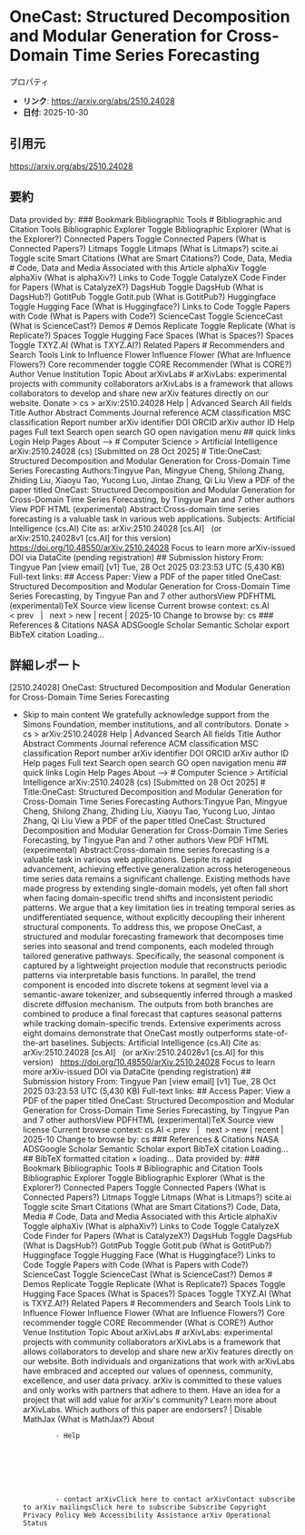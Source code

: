# OneCast: Structured Decomposition and Modular Generation for Cross-Domain Time Series Forecasting

プロパティ  
- **リンク**: https://arxiv.org/abs/2510.24028  
- **日付**: 2025-10-30  

## 引用元
https://arxiv.org/abs/2510.24028

## 要約
Data provided by: ### Bookmark Bibliographic Tools # Bibliographic and Citation Tools Bibliographic Explorer Toggle Bibliographic Explorer (What is the Explorer?) Connected Papers Toggle Connected Papers (What is Connected Papers?) Litmaps Toggle Litmaps (What is Litmaps?) scite.ai Toggle scite Smart Citations (What are Smart Citations?) Code, Data, Media # Code, Data and Media Associated with this Article alphaXiv Toggle alphaXiv (What is alphaXiv?) Links to Code Toggle CatalyzeX Code Finder for Papers (What is CatalyzeX?) DagsHub Toggle DagsHub (What is DagsHub?) GotitPub Toggle Gotit.pub (What is GotitPub?) Huggingface Toggle Hugging Face (What is Huggingface?) Links to Code Toggle Papers with Code (What is Papers with Code?) ScienceCast Toggle ScienceCast (What is ScienceCast?) Demos # Demos Replicate Toggle Replicate (What is Replicate?) Spaces Toggle Hugging Face Spaces (What is Spaces?) Spaces Toggle TXYZ.AI (What is TXYZ.AI?) Related Papers # Recommenders and Search Tools Link to Influence Flower Influence Flower (What are Influence Flowers?) Core recommender toggle CORE Recommender (What is CORE?) Author Venue Institution Topic About arXivLabs # arXivLabs: experimental projects with community collaborators arXivLabs is a framework that allows collaborators to develop and share new arXiv features directly on our website. Donate &gt; cs &gt; arXiv:2510.24028 Help | Advanced Search All fields Title Author Abstract Comments Journal reference ACM classification MSC classification Report number arXiv identifier DOI ORCID arXiv author ID Help pages Full text Search open search GO open navigation menu ## quick links Login Help Pages About --> # Computer Science > Artificial Intelligence arXiv:2510.24028 (cs) [Submitted on 28 Oct 2025] # Title:OneCast: Structured Decomposition and Modular Generation for Cross-Domain Time Series Forecasting Authors:Tingyue Pan, Mingyue Cheng, Shilong Zhang, Zhiding Liu, Xiaoyu Tao, Yucong Luo, Jintao Zhang, Qi Liu View a PDF of the paper titled OneCast: Structured Decomposition and Modular Generation for Cross-Domain Time Series Forecasting, by Tingyue Pan and 7 other authors View PDF HTML (experimental) Abstract:Cross-domain time series forecasting is a valuable task in various web applications. Subjects: Artificial Intelligence (cs.AI) Cite as: arXiv:2510.24028 [cs.AI] &nbsp; (or arXiv:2510.24028v1 [cs.AI] for this version) &nbsp; https://doi.org/10.48550/arXiv.2510.24028 Focus to learn more arXiv-issued DOI via DataCite (pending registration) ## Submission history From: Tingyue Pan [view email] [v1] Tue, 28 Oct 2025 03:23:53 UTC (5,430 KB) Full-text links: ## Access Paper: View a PDF of the paper titled OneCast: Structured Decomposition and Modular Generation for Cross-Domain Time Series Forecasting, by Tingyue Pan and 7 other authorsView PDFHTML (experimental)TeX Source view license Current browse context: cs.AI &lt;&nbsp;prev &nbsp; | &nbsp; next&nbsp;&gt; new | recent | 2025-10 Change to browse by: cs ### References &amp; Citations NASA ADSGoogle Scholar Semantic Scholar export BibTeX citation Loading...

## 詳細レポート
[2510.24028] OneCast: Structured Decomposition and Modular Generation for Cross-Domain Time Series Forecasting
  
  - Skip to main content We gratefully acknowledge support from the Simons Foundation, member institutions, and all contributors. Donate &gt; cs &gt; arXiv:2510.24028 Help | Advanced Search All fields Title Author Abstract Comments Journal reference ACM classification MSC classification Report number arXiv identifier DOI ORCID arXiv author ID Help pages Full text Search open search GO open navigation menu ## quick links Login Help Pages About --> # Computer Science > Artificial Intelligence arXiv:2510.24028 (cs) [Submitted on 28 Oct 2025] # Title:OneCast: Structured Decomposition and Modular Generation for Cross-Domain Time Series Forecasting Authors:Tingyue Pan, Mingyue Cheng, Shilong Zhang, Zhiding Liu, Xiaoyu Tao, Yucong Luo, Jintao Zhang, Qi Liu View a PDF of the paper titled OneCast: Structured Decomposition and Modular Generation for Cross-Domain Time Series Forecasting, by Tingyue Pan and 7 other authors View PDF HTML (experimental) Abstract:Cross-domain time series forecasting is a valuable task in various web applications. Despite its rapid advancement, achieving effective generalization across heterogeneous time series data remains a significant challenge. Existing methods have made progress by extending single-domain models, yet often fall short when facing domain-specific trend shifts and inconsistent periodic patterns. We argue that a key limitation lies in treating temporal series as undifferentiated sequence, without explicitly decoupling their inherent structural components. To address this, we propose OneCast, a structured and modular forecasting framework that decomposes time series into seasonal and trend components, each modeled through tailored generative pathways. Specifically, the seasonal component is captured by a lightweight projection module that reconstructs periodic patterns via interpretable basis functions. In parallel, the trend component is encoded into discrete tokens at segment level via a semantic-aware tokenizer, and subsequently inferred through a masked discrete diffusion mechanism. The outputs from both branches are combined to produce a final forecast that captures seasonal patterns while tracking domain-specific trends. Extensive experiments across eight domains demonstrate that OneCast mostly outperforms state-of-the-art baselines. Subjects: Artificial Intelligence (cs.AI) Cite as: arXiv:2510.24028 [cs.AI] &nbsp; (or arXiv:2510.24028v1 [cs.AI] for this version) &nbsp; https://doi.org/10.48550/arXiv.2510.24028 Focus to learn more arXiv-issued DOI via DataCite (pending registration) ## Submission history From: Tingyue Pan [view email] [v1] Tue, 28 Oct 2025 03:23:53 UTC (5,430 KB) Full-text links: ## Access Paper: View a PDF of the paper titled OneCast: Structured Decomposition and Modular Generation for Cross-Domain Time Series Forecasting, by Tingyue Pan and 7 other authorsView PDFHTML (experimental)TeX Source view license Current browse context: cs.AI &lt;&nbsp;prev &nbsp; | &nbsp; next&nbsp;&gt; new | recent | 2025-10 Change to browse by: cs ### References &amp; Citations NASA ADSGoogle Scholar Semantic Scholar export BibTeX citation Loading... ## BibTeX formatted citation &times; loading... Data provided by: ### Bookmark Bibliographic Tools # Bibliographic and Citation Tools Bibliographic Explorer Toggle Bibliographic Explorer (What is the Explorer?) Connected Papers Toggle Connected Papers (What is Connected Papers?) Litmaps Toggle Litmaps (What is Litmaps?) scite.ai Toggle scite Smart Citations (What are Smart Citations?) Code, Data, Media # Code, Data and Media Associated with this Article alphaXiv Toggle alphaXiv (What is alphaXiv?) Links to Code Toggle CatalyzeX Code Finder for Papers (What is CatalyzeX?) DagsHub Toggle DagsHub (What is DagsHub?) GotitPub Toggle Gotit.pub (What is GotitPub?) Huggingface Toggle Hugging Face (What is Huggingface?) Links to Code Toggle Papers with Code (What is Papers with Code?) ScienceCast Toggle ScienceCast (What is ScienceCast?) Demos # Demos Replicate Toggle Replicate (What is Replicate?) Spaces Toggle Hugging Face Spaces (What is Spaces?) Spaces Toggle TXYZ.AI (What is TXYZ.AI?) Related Papers # Recommenders and Search Tools Link to Influence Flower Influence Flower (What are Influence Flowers?) Core recommender toggle CORE Recommender (What is CORE?) Author Venue Institution Topic About arXivLabs # arXivLabs: experimental projects with community collaborators arXivLabs is a framework that allows collaborators to develop and share new arXiv features directly on our website. Both individuals and organizations that work with arXivLabs have embraced and accepted our values of openness, community, excellence, and user data privacy. arXiv is committed to these values and only works with partners that adhere to them. Have an idea for a project that will add value for arXiv's community? Learn more about arXivLabs. Which authors of this paper are endorsers? | Disable MathJax (What is MathJax?) About

                - Help

              

            
            
              

                - contact arXivClick here to contact arXivContact subscribe to arXiv mailingsClick here to subscribe Subscribe Copyright Privacy Policy Web Accessibility Assistance arXiv Operational Status
